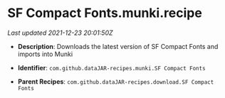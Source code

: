 # SF Compact Fonts.munki.recipe

_Last updated 2021-12-23 20:01:50Z_

- **Description**: Downloads the latest version of SF Compact Fonts and imports into Munki

- **Identifier**: `com.github.dataJAR-recipes.munki.SF Compact Fonts`

- **Parent Recipes**: `com.github.dataJAR-recipes.download.SF Compact Fonts`
